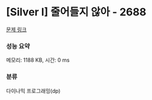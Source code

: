 # [Silver I] 줄어들지 않아 - 2688 

[문제 링크](https://www.acmicpc.net/problem/2688) 

### 성능 요약

메모리: 1188 KB, 시간: 0 ms

### 분류

다이나믹 프로그래밍(dp)

